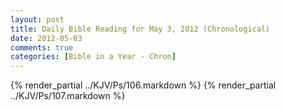 ```yaml
---
layout: post
title: Daily Bible Reading for May 3, 2012 (Chronological)
date: 2012-05-03
comments: true
categories: [Bible in a Year - Chron]
---
```

{% render_partial ../KJV/Ps/106.markdown %}
{% render_partial ../KJV/Ps/107.markdown %}
